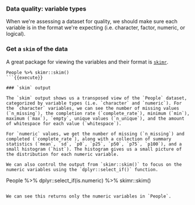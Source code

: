 ### Data quality: variable types

When we're assessing a dataset for quality, we should make sure each variable is in the format we're expecting (i.e. character, factor, numeric, or logical). 

### Get a `skim` of the data

A great package for viewing the variables and their format is [`skimr`](https://docs.ropensci.org/skimr/). 

```
People %>% skimr::skim()
```{{execute}}

### `skim` output

The `skim` output shows us a transposed view of the `People` dataset, categorized by variable types (i.e. `character` and `numeric`). For the `character` variables, we can see the number of missing values (`n_missing`), the completion rate (`complete_rate`), minimum (`min`), maximum (`max`), `empty`, unique values (`n_unique`), and the amount of whitespace for each value (`whitespace`). 

For `numeric` values, we get the number of missing (`n_missing`) and completed (`complete_rate`), along with a collection of summary statistics (`mean`, `sd`, `p0`, `p25`, `p50`, `p75`, `p100`), and a small histogram (`hist`). The histogram gives us a small picture of the distribution for each numeric variable. 

We can also control the output from `skimr::skim()` to focus on the numeric variables using the `dplyr::select_if()` function.

```
People %>% 
  dplyr::select_if(is.numeric) %>% 
  skimr::skim()
```{{execute}}

We can see this returns only the numeric variables in `People`.
